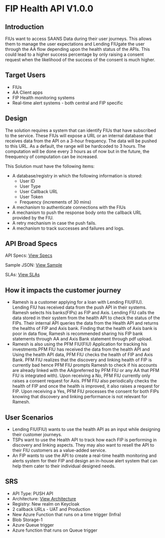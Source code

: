 # FIP Health API V1.0.0

## Introduction
FIUs want to access SAANS Data during their user journeys. This allows them to manage the user expectations and Lending FIUgate the user through the AA flow depending upon the health status of the APIs. This could lead to a higher success percentage by only raising a consent request when the likelihood of the success of the consent is much higher. 

## Target Users
- FIUs
- AA Client apps
- FIP Health monitoring systems
- Real-time alert systems - both central and FIP specific

## Design
The solution requires a system that can identify FIUs that have subscribed to the service. These FIUs will expose a URL or an internal database that receives data from the API on a 3-hour frequency. The data will be pushed to this URL. As a default, the range will be hardcoded to 3 hours. The computation will be done every 3 hours as of now but in the future, the freequency of computation can be increased. 

This Solution must have the following items:
- A database/registry in which the following information is stored:
  - User ID
  - User Type
  - User Callback URL
  - User Token
  - Frequency (increments of 30 mins)
- A mechanism to authenticate connections with the FIUs
- A mechanism to push the response body onto the callback URL provided by the FIU.
- A retry mechanism in case the push fails.
- A mechanism to track successes and failures and logs.

## API Broad Specs
API Specs: [View Specs](https://github.com/Sahamati/FIP-Health-API-Specs/blob/main/Health%20API%20Specs.json)

Sample JSON: [View Sample](https://github.com/Sahamati/FIP-Health-API-Specs/blob/main/Sample%20response.json)

SLAs: [View SLAs](https://docs.google.com/spreadsheets/d/1T4qzwGPfqCxM-910HTZDkkikEezxUrU1/edit?usp=sharing&ouid=102688648237312172000&rtpof=true&sd=true)

## How it impacts the customer journey
- Ramesh is a customer applying for a loan with Lending FIU(FIU). Lending FIU has received data from the push API in their systems. Ramesh selects his banks(FIPs) as FIP and Axis. Lending FIU calls the data stored in their system from the health API to check the status of the FIPs. Their internal API queries the data from the Health API and returns the healths of FIP and Axis bank. Finding that the health of Axis bank is poor in data flow, Ramesh is recommended sharing his FIP bank statements through AA and Axis Bank statement through pdf upload.
- Ramesh is also using the PFM FIU(FIU) Application for tracking his investments.PFM FIU has received the data from the health API and Using the health API data, PFM FIU checks the health of FIP and Axis Bank. PFM FIU realizes that the discovery and linking health of FIP is currently bad hence PFM FIU prompts Ramesh to check if his accounts are already linked with the AA(preferred by PFM FIU or any AA that PFM FIU is integrated with). Upon receiving a No, PFM FIU currently only raises a consent request for Axis. PFM FIU also periodically checks the health of FIP and once the health is improved, it also raises a request for FIP. Upon receiving a Yes, PFM FIU processes the consent for both FIPs knowing that discovery and linking performance is not relevant for Ramesh.

## User Scenarios
- Lending FIU(FIU) wants to use the health API as an input while designing their customer journeys.
- TSPs want to use the Health API to track how each FIP is performing in discovery and linking aspects. They may also want to resell the API to their FIU customers as a value-added service.
- An FIP wants to use the API to create a real-time health monitoring and alerts system for their FIP and design an in-house alert system that can help them cater to their individual designed needs.

## SRS
- API Type: PUSH API
- Architecture: [View Architecture](https://drive.google.com/file/d/1Yw0Ha3Jri0Bq6XH_MrIJtTm3sfE6atAD/view?usp=sharing)
- Registry: New realm on Keycloak
- 2 callback URLs - UAT and Production
- New Azure Function that runs on a time trigger (Infra)
- Blob Storage-1
- Azure Queue trigger
- Azure function that runs on Queue trigger
